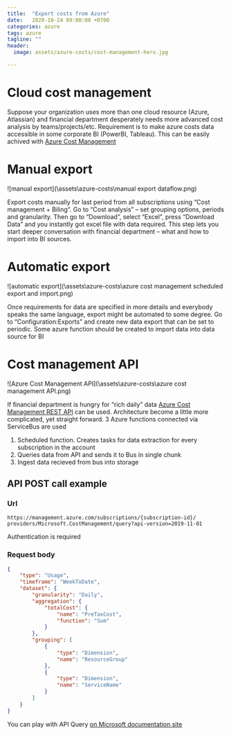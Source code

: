 ```yaml
---
title:  "Export costs from Azure"
date:   2020-10-24 09:00:00 +0700
categories: azure
tags: azure
tagline: ""
header:  
  image: assets/azure-costs/cost-management-hero.jpg

---
```


# Cloud cost management
Suppose your organization uses more than one cloud resource (Azure, Atlassian) and financial department desperately needs more advanced cost analysis by teams/projects/etc. 
Requirement is to make azure costs data accessible in some corporate BI (PowerBI, Tableau). This can be easily achived with [Azure Cost Management](https://azure.microsoft.com/en-us/services/cost-management/)

# Manual export

![manual export](\assets\azure-costs\manual export dataflow.png)

Export costs manually for last period from all subscriptions using “Cost management + Biling“. 
Go to “Cost analysis” – set grouping options, periods and granularity. 
Then go to “Download”, select “Excel”, press “Download Data” and you instantly got excel file with data required.
This step lets you start deeper conversation with financial department – what and how to import into BI sources.

# Automatic export

![automatic export](\assets\azure-costs\azure cost management scheduled export and import.png)

Once requirements for data are specified in more details and everybody speaks the same language, export might be automated to some degree.
Go to “Configuration:Exports” and create new data export that can be set to periodic.
Some azure function should be created to import data into data source for BI


# Cost management API

![Azure Cost Management API](\assets\azure-costs\azure cost management API.png)

If financial department is hungry for “rich daily” data [Azure Cost Management REST API](https://docs.microsoft.com/en-us/rest/api/cost-management/) can be used.
Architecture become a little more complicated, yet straight forward.
3 Azure functions connected via ServiceBus are used
1.	Scheduled function. Creates tasks for data extraction for every subscription in the account
2.	Queries data from API and sends it to Bus in single chunk
3.	Ingest data recieved from bus into storage 

## API POST call example
 
### Url
```
https://management.azure.com/subscriptions/{subscription-id}/
providers/Microsoft.CostManagement/query?api-version=2019-11-01
```

Authentication is required

### Request body 

```json
{
    "type": "Usage",
    "timeframe": "WeekToDate",
    "dataset": {
        "granularity": "Daily",
        "aggregation": {
            "totalCost": {
                "name": "PreTaxCost",
                "function": "Sum"
            }
        },
        "grouping": [
            {
                "type": "Dimension",
                "name": "ResourceGroup"
            },
            {
                "type": "Dimension",
                "name": "ServiceName"
            }
        ]
    }
}
```

You can play with API Query [on Microsoft documentation site](https://docs.microsoft.com/en-us/rest/api/cost-management/query/usage#exporttype)

